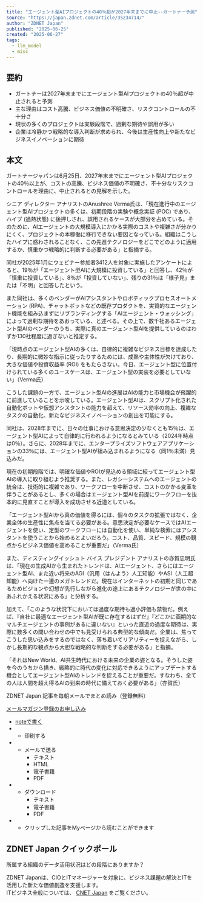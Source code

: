 ```yaml
---
title: "エージェント型AIプロジェクトの40％超が2027年末までに中止--ガートナー予測"
source: "https://japan.zdnet.com/article/35234714/"
author: "ZDNET Japan"
published: "2025-06-25"
created: "2025-06-27"
tags:
  - llm_model
  - misc
---
```


## 要約

- ガートナーは2027年末までにエージェント型AIプロジェクトの40％超が中止されると予測
- 主な理由はコスト高騰、ビジネス価値の不明確さ、リスクコントロールの不十分さ
- 現状の多くのプロジェクトは実験段階で、過剰な期待や誤用が多い
- 企業は冷静かつ戦略的な導入判断が求められ、今後は生産性向上や新たなビジネスイノベーションに期待

## 本文

ガートナージャパンは6月25日、2027年末までにエージェント型AIプロジェクトの40％以上が、コストの高騰、ビジネス価値の不明確さ、不十分なリスクコントロールを理由に、中止されるとの見解を示した。

シニア ディレクター アナリストのAnushree Verma氏は、「現在進行中のエージェント型AIプロジェクトの多くは、初期段階の実験や概念実証 (POC) であり、ハイプ (過熱状態) に後押しされ、誤用されるケースが大部分を占めている。そのために、AIエージェントの大規模導入にかかる実際のコストや複雑さが分かりにくく、プロジェクトの本稼働に移行できない要因となっている。組織はこうしたハイプに惑わされることなく、この先進テクノロジーをどこでどのように適用するか、慎重かつ戦略的に判断する必要がある」と指摘する。

同社が2025年1月にウェビナー参加者3412人を対象に実施したアンケートによると、19％が「エージェント型AIに大規模に投資している」と回答し、42％が「慎重に投資している」、8％が「投資していない」、残りの31％は「様子見」または「不明」と回答したという。

また同社は、多くのベンダーがAIアシスタントやロボティックプロセスオートメーション (RPA)、チャットボットなどの既存プロダクトを、実質的なエージェント機能を組み込まずにリブランディングする「AIエージェント・ウォッシング」によって過剰な期待をあおっている、と述べる。その上で、数千社あるエージェント型AIのベンダーのうち、実際に真のエージェント型AIを提供しているのはわずか130社程度に過ぎないと推定する。

「現時点のエージェント型AIの多くは、自律的に複雑なビジネス目標を達成したり、長期的に微妙な指示に従ったりするためには、成熟や主体性が欠けており、大きな価値や投資収益率 (ROI) をもたらさない。今日、エージェント型に位置付けられている多くのユースケースは、エージェント型の実装を必要としていない」（Verma氏）

こうした課題の一方で、エージェント型AIの進展はAIの能力と市場機会が飛躍的に前進していることを示唆している。エージェント型AIは、スクリプト化された自動化ボットや仮想アシスタントの能力を超えて、リソース効率の向上、複雑なタスクの自動化、新たなビジネスイノベーションの創出を可能にする。

同社は、2028年までに、日々の仕事における意思決定の少なくとも15％は、エージェント型AIによって自律的に行われるようになるとみている（2024年時点は0％）。さらに、2028年までに、エンタープライズソフトウェアアプリケーションの33％には、エージェント型AIが組み込まれるようになる（同1％未満）見込みだ。

現在の初期段階では、明確な価値やROIが見込める領域に絞ってエージェント型AIの導入に取り組むよう推奨する。また、レガシーシステムへのエージェントの統合は、技術的に複雑であり、ワークフローを中断させ、コストのかかる変革を伴うことがあるとし、多くの場合はエージェント型AIを前提にワークフローを抜本的に見直すことが導入を成功させる近道としている。

「エージェント型AIから真の価値を得るには、個々のタスクの拡張ではなく、企業全体の生産性に焦点を当てる必要がある。意思決定が必要なケースではAIエージェントを使い、定型のワークフローには自動化を使い、単純な検索にはアシスタントを使うことから始めるとよいだろう。コスト、品質、スピード、規模の観点からビジネス価値を高めることが重要だ」（Verma氏）

また、ディスティングイッシュト バイス プレジデント アナリストの亦賀忠明氏は、「現在の生成AIから生まれたトレンドは、AIエージェント、さらにはエージェント型AI、また近い将来のAGI（汎用〈はんよう〉人工知能）やASI（人工超知能）へ向けた一連のメガトレンドだ。現在はインターネットの初期と同じであるためビジョンや幻想が先行しながら進化の途上にあるテクノロジーが世の中にあふれかえる状況にある」と分析する。

加えて、「このような状況下においては過度な期待も過小評価も禁物だ。例えば、『自社に最適なエージェント型AIが既に存在するはずだ』『どこかに画期的なマルチエージェントの事例があるに違いない』といった直近の過度な期待は、実際に数多くの問い合わせの中でも見受けられる典型的な傾向だ。企業は、焦ってこうした思い込みをするのではなく、落ち着いてリアリティーを捉えながら、しかし長期的な観点から大胆な戦略的な判断をする必要がある」と指摘。

「それはNew World、AI共生時代における未来の企業の姿となる。そうした姿を今のうちから描き、戦略的に時代の変化に対応できるようにアップデートする機会としてエージェント型AIのトレンドを捉えることが重要だ。すなわち、全ての人は人間を超え得るAIの到来の時代に備えておく必要がある」（亦賀氏）

ZDNET Japan 記事を毎朝メールでまとめ読み（登録無料）

[メールマガジン登録のお申し込み](https://japan.zdnet.com/newsletter/)

- [noteで書く](https://note.mu/intent/post?url=https%3A%2F%2Fjapan.zdnet.com%2Farticle%2F35234714%2F&ref=https%3A%2F%2Fjapan.zdnet.com%2Farticle%2F35234714%2F&hashtags=ZDNET)
- - 印刷する
- - メールで送る
	- テキスト
	- HTML
	- 電子書籍
	- PDF
- - ダウンロード
	- テキスト
	- 電子書籍
	- PDF
- - クリップした記事をMyページから読むことができます

## ZDNET Japan クイックポール

所属する組織のデータ活用状況はどの段階にありますか？

ZDNET Japanは、CIOとITマネージャーを対象に、ビジネス課題の解決とITを活用した新たな価値創造を支援します。  
ITビジネス全般については、 [CNET Japan](https://japan.cnet.com/) をご覧ください。 